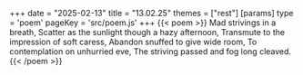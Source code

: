 +++
date = "2025-02-13"
title = "13.02.25"
themes = ["rest"]
[params]
  type = 'poem'
  pageKey = 'src/poem.js'
+++
{{< poem >}}
Mad strivings in a breath,
Scatter as the sunlight though a hazy afternoon,
Transmute to the impression of soft caress,
Abandon snuffed to give wide room,
To contemplation on unhurried eve,
The striving passed and fog long cleaved.
{{< /poem >}}